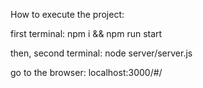 How to execute the project:

first terminal:
    npm i && npm run start

then, second terminal:
    node server/server.js

go to the browser:
    localhost:3000/#/
